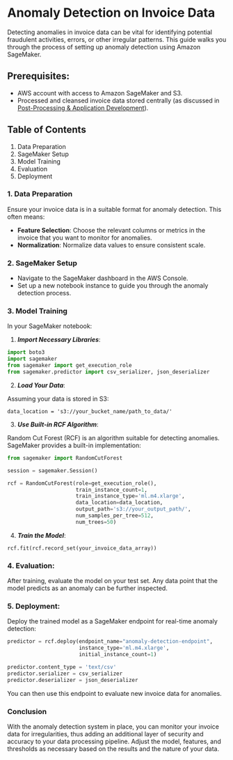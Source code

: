 # Anomaly Detection on Invoice Data

Detecting anomalies in invoice data can be vital for identifying potential fraudulent activities, errors, or other irregular patterns. This guide walks you through the process of setting up anomaly detection using Amazon SageMaker.

## Prerequisites:

- AWS account with access to Amazon SageMaker and S3.
- Processed and cleansed invoice data stored centrally (as discussed in [Post-Processing & Application Development](./POST_PROCESSING_AND_APPS.md)).

## Table of Contents

1. Data Preparation
2. SageMaker Setup
3. Model Training
4. Evaluation
5. Deployment

### 1. Data Preparation

Ensure your invoice data is in a suitable format for anomaly detection. This often means:

- **Feature Selection**: Choose the relevant columns or metrics in the invoice that you want to monitor for anomalies.
- **Normalization**: Normalize data values to ensure consistent scale.

### 2. SageMaker Setup

- Navigate to the SageMaker dashboard in the AWS Console.
- Set up a new notebook instance to guide you through the anomaly detection process.

### 3. Model Training

In your SageMaker notebook:

1. ***Import Necessary Libraries***:

```python
import boto3
import sagemaker
from sagemaker import get_execution_role
from sagemaker.predictor import csv_serializer, json_deserializer
```

2. ***Load Your Data***:

Assuming your data is stored in S3:

```
data_location = 's3://your_bucket_name/path_to_data/'
```

3. ***Use Built-in RCF Algorithm***:

Random Cut Forest (RCF) is an algorithm suitable for detecting anomalies. SageMaker provides a built-in implementation:

```python
from sagemaker import RandomCutForest

session = sagemaker.Session()

rcf = RandomCutForest(role=get_execution_role(),
                      train_instance_count=1,
                      train_instance_type='ml.m4.xlarge',
                      data_location=data_location,
                      output_path='s3://your_output_path/',
                      num_samples_per_tree=512,
                      num_trees=50)
```

4. ***Train the Model***:

```
rcf.fit(rcf.record_set(your_invoice_data_array))
```

### 4. Evaluation:
After training, evaluate the model on your test set. Any data point that the model predicts as an anomaly can be further inspected.

### 5. Deployment:
Deploy the trained model as a SageMaker endpoint for real-time anomaly detection:

```python
predictor = rcf.deploy(endpoint_name="anomaly-detection-endpoint",
                       instance_type='ml.m4.xlarge',
                       initial_instance_count=1)

predictor.content_type = 'text/csv'
predictor.serializer = csv_serializer
predictor.deserializer = json_deserializer
```

You can then use this endpoint to evaluate new invoice data for anomalies.

### Conclusion
With the anomaly detection system in place, you can monitor your invoice data for irregularities, thus adding an additional layer of security and accuracy to your data processing pipeline. Adjust the model, features, and thresholds as necessary based on the results and the nature of your data.
